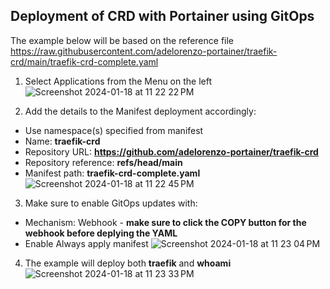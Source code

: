 ## Deployment of CRD with Portainer using GitOps

The example below will be based on the reference file https://raw.githubusercontent.com/adelorenzo-portainer/traefik-crd/main/traefik-crd-complete.yaml

1) Select Applications from the Menu on the left ![Screenshot 2024-01-18 at 11 22 22 PM](https://github.com/adelorenzo-portainer/traefik-crd/assets/81579885/32407411-f186-4c78-8856-99fe97fdd3cb)

2) Add the details to the Manifest deployment accordingly:
  - Use namespace(s) specified from manifest  
  - Name: __traefik-crd__ 
  - Repository URL: __https://github.com/adelorenzo-portainer/traefik-crd__
  - Repository reference: __refs/head/main__
  - Manifest path: __traefik-crd-complete.yaml__
![Screenshot 2024-01-18 at 11 22 45 PM](https://github.com/adelorenzo-portainer/traefik-crd/assets/81579885/d0de83c2-bf28-47aa-8308-59c52230515d)

3) Make sure to enable GitOps updates with:
  - Mechanism: Webhook - __make sure to click the COPY button for the webhook before deplying the YAML__
  - Enable Always apply manifest
![Screenshot 2024-01-18 at 11 23 04 PM](https://github.com/adelorenzo-portainer/traefik-crd/assets/81579885/7023b2c2-c185-4e33-a847-657cbcb7b448)

4) The example will deploy both __traefik__ and __whoami__
![Screenshot 2024-01-18 at 11 23 33 PM](https://github.com/adelorenzo-portainer/traefik-crd/assets/81579885/ddcf46fd-ffd4-46cc-a229-000ee2454151)
